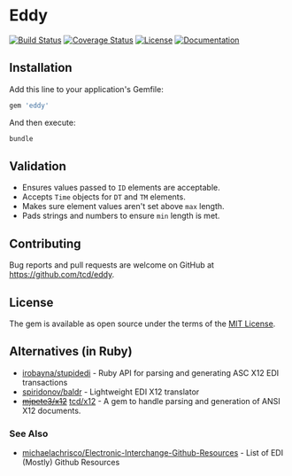 # Eddy

[![Build Status](https://travis-ci.org/tcd/eddy.svg?branch=master)][travis-ci]
[![Coverage Status](https://coveralls.io/repos/github/tcd/eddy/badge.svg?branch=master)][coveralls]
[![License](https://img.shields.io/github/license/tcd/eddy)][license]
[![Documentation](http://img.shields.io/badge/docs-rubydoc.info-blue.svg)][docs]

[travis-ci]: https://travis-ci.org/tcd/eddy
[coveralls]: https://coveralls.io/github/tcd/eddy?branch=master
[license]: https://github.com/tcd/eddy/blob/master/LICENSE.txt
[docs]: https://www.rubydoc.info/gems/eddy/0.1.0

## Installation

Add this line to your application's Gemfile:

```ruby
gem 'eddy'
```

And then execute:

```sh
bundle
```

## Validation

- Ensures values passed to `ID` elements are acceptable.
- Accepts `Time` objects for `DT` and `TM` elements.
- Makes sure element values aren't set above `max` length.
- Pads strings and numbers to ensure `min` length is met.

## Contributing

Bug reports and pull requests are welcome on GitHub at https://github.com/tcd/eddy.

## License

The gem is available as open source under the terms of the [MIT License](https://opensource.org/licenses/MIT).

## Alternatives (in Ruby)

- [irobayna/stupidedi](https://github.com/irobayna/stupidedi) - Ruby API for parsing and generating ASC X12 EDI transactions
- [spiridonov/baldr](https://github.com/spiridonov/baldr) - Lightweight EDI X12 translator
- [~~mjpete3/x12~~](https://github.com/mjpete3/x12) [tcd/x12](https://github.com/tcd/x12) - A gem to handle parsing and generation of ANSI X12 documents.

### See Also

- [michaelachrisco/Electronic-Interchange-Github-Resources](https://github.com/michaelachrisco/Electronic-Interchange-Github-Resources) - List of EDI (Mostly) Github Resources

